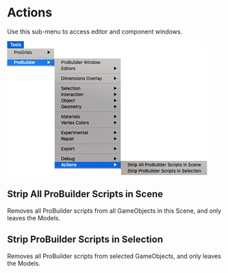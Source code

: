 ﻿# Actions

Use this sub-menu to access editor and component windows.

![Tools > ProBuilder > Actions menu](images/menu-actions.png)

## Strip All ProBuilder Scripts in Scene

Removes all ProBuilder scripts from all GameObjects in this Scene, and only leaves the Models.

## Strip ProBuilder Scripts in Selection

Removes all ProBuilder scripts from selected GameObjects, and only leaves the Models.
